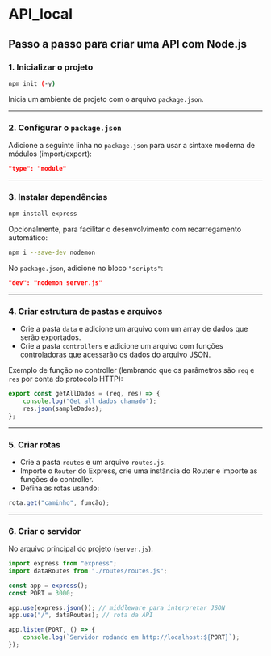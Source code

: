 
# API\_local

## Passo a passo para criar uma API com Node.js

### 1. Inicializar o projeto

```bash
npm init (-y)
```

Inicia um ambiente de projeto com o arquivo `package.json`.

---

### 2. Configurar o `package.json`

Adicione a seguinte linha no `package.json` para usar a sintaxe moderna de módulos (import/export):

```json
"type": "module"
```

---

### 3. Instalar dependências

```bash
npm install express
```

Opcionalmente, para facilitar o desenvolvimento com recarregamento automático:

```bash
npm i --save-dev nodemon
```

No `package.json`, adicione no bloco `"scripts"`:

```json
"dev": "nodemon server.js"
```

---

### 4. Criar estrutura de pastas e arquivos

* Crie a pasta `data` e adicione um arquivo com um array de dados que serão exportados.
* Crie a pasta `controllers` e adicione um arquivo com funções controladoras que acessarão os dados do arquivo JSON.

Exemplo de função no controller (lembrando que os parâmetros são `req` e `res` por conta do protocolo HTTP):

```js
export const getAllDados = (req, res) => {
    console.log("Get all dados chamado");
    res.json(sampleDados);
};
```

---

### 5. Criar rotas

* Crie a pasta `routes` e um arquivo `routes.js`.
* Importe o `Router` do Express, crie uma instância do Router e importe as funções do controller.
* Defina as rotas usando:

```js
rota.get("caminho", função);
```

---

### 6. Criar o servidor

No arquivo principal do projeto (`server.js`):

```js
import express from "express";
import dataRoutes from "./routes/routes.js";

const app = express();
const PORT = 3000;

app.use(express.json()); // middleware para interpretar JSON
app.use("/", dataRoutes); // rota da API

app.listen(PORT, () => {
    console.log(`Servidor rodando em http://localhost:${PORT}`);
});
```
